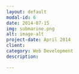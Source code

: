 ```yaml
---
layout: default
modal-id: 6
date: 2014-07-15
img: submarine.png
alt: image-alt
project-date: April 2014
client: 
category: Web Development
description: 

---
```

